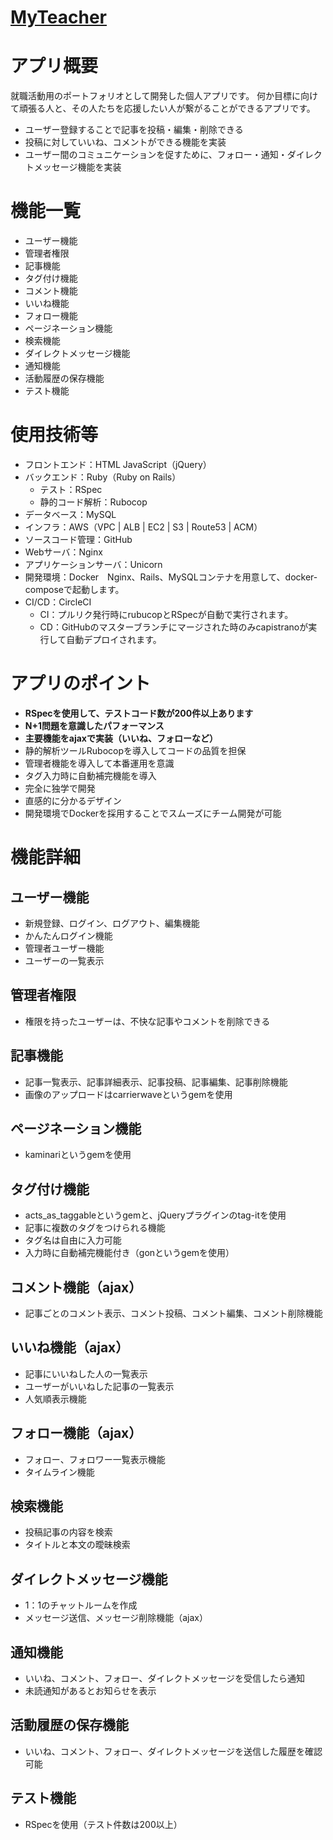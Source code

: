 # [MyTeacher](https://yana-portfolio.herokuapp.com/)

# アプリ概要
就職活動用のポートフォリオとして開発した個人アプリです。
何か目標に向けて頑張る人と、その人たちを応援したい人が繋がることができるアプリです。

- ユーザー登録することで記事を投稿・編集・削除できる
- 投稿に対していいね、コメントができる機能を実装
- ユーザー間のコミュニケーションを促すために、フォロー・通知・ダイレクトメッセージ機能を実装

# 機能一覧
- ユーザー機能
- 管理者権限
- 記事機能
- タグ付け機能
- コメント機能
- いいね機能
- フォロー機能
- ページネーション機能
- 検索機能
- ダイレクトメッセージ機能
- 通知機能
- 活動履歴の保存機能
- テスト機能

# 使用技術等
* フロントエンド：HTML JavaScript（jQuery）
* バックエンド：Ruby（Ruby on Rails）
    * テスト：RSpec
    * 静的コード解析：Rubocop
* データベース：MySQL
* インフラ：AWS（VPC | ALB | EC2 | S3 | Route53 | ACM）
* ソースコード管理：GitHub
* Webサーバ：Nginx
* アプリケーションサーバ：Unicorn
* 開発環境：Docker　Nginx、Rails、MySQLコンテナを用意して、docker-composeで起動します。
* CI/CD：CircleCI 
    * CI：プルリク発行時にrubucopとRSpecが自動で実行されます。
    * CD：GitHubのマスターブランチにマージされた時のみcapistranoが実行して自動デプロイされます。

# アプリのポイント
- **RSpecを使用して、テストコード数が200件以上あります**
- **N+1問題を意識したパフォーマンス**
- **主要機能をajaxで実装（いいね、フォローなど）**
- 静的解析ツールRubocopを導入してコードの品質を担保
- 管理者機能を導入して本番運用を意識
- タグ入力時に自動補完機能を導入
- 完全に独学で開発
- 直感的に分かるデザイン
- 開発環境でDockerを採用することでスムーズにチーム開発が可能

# 機能詳細
## ユーザー機能
  - 新規登録、ログイン、ログアウト、編集機能
  - かんたんログイン機能
  - 管理者ユーザー機能
  - ユーザーの一覧表示
  
## 管理者権限
  - 権限を持ったユーザーは、不快な記事やコメントを削除できる

## 記事機能
  - 記事一覧表示、記事詳細表示、記事投稿、記事編集、記事削除機能
  - 画像のアップロードはcarrierwaveというgemを使用

## ページネーション機能
  - kaminariというgemを使用

## タグ付け機能
  - acts_as_taggableというgemと、jQueryプラグインのtag-itを使用
  - 記事に複数のタグをつけられる機能
  - タグ名は自由に入力可能
  - 入力時に自動補完機能付き（gonというgemを使用）

## コメント機能（ajax）
  - 記事ごとのコメント表示、コメント投稿、コメント編集、コメント削除機能

## いいね機能（ajax）
  - 記事にいいねした人の一覧表示
  - ユーザーがいいねした記事の一覧表示
  - 人気順表示機能

## フォロー機能（ajax）
  - フォロー、フォロワー一覧表示機能
  - タイムライン機能

## 検索機能
  - 投稿記事の内容を検索
  - タイトルと本文の曖昧検索

## ダイレクトメッセージ機能
  - 1：1のチャットルームを作成
  - メッセージ送信、メッセージ削除機能（ajax）

## 通知機能
  - いいね、コメント、フォロー、ダイレクトメッセージを受信したら通知
  - 未読通知があるとお知らせを表示

## 活動履歴の保存機能
  - いいね、コメント、フォロー、ダイレクトメッセージを送信した履歴を確認可能

## テスト機能
  - RSpecを使用（テスト件数は200以上）